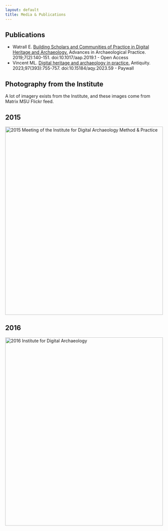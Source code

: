 ```yaml
---
layout: default
title: Media & Publications
---
```


## Publications 

* Watrall E. [Building Scholars and Communities of Practice in Digital Heritage and Archaeology.](https://www.cambridge.org/core/journals/advances-in-archaeological-practice/article/building-scholars-and-communities-of-practice-in-digital-heritage-and-archaeology/16EF118B270F3A4920320EEC2177FFBD) Advances in Archaeological Practice. 2019;7(2):140-151. doi:10.1017/aap.2019.1 - Open Access
* Vincent ML. [Digital heritage and archaeology in practice.](https://www.cambridge.org/core/journals/antiquity/article/abs/digital-heritage-and-archaeology-in-practice/F8A27871B7D1EBFD202B3B1FF0D83E77) Antiquity. 2023;97(393):755-757. doi:10.15184/aqy.2023.59 - Paywall

## Photography from the Institute

A lot of imagery exists from the Institute, and these images come from Matrix MSU Flickr feed.

## 2015

<a data-flickr-embed="true" href="https://www.flickr.com/photos/matrix_msu/albums/72157660452277421" title="2015 Meeting of the Institute for Digital Archaeology Method &amp; Practice"><img src="https://live.staticflickr.com/719/22357531920_bd1dc9ed51_b.jpg" width="100%" height="600" alt="2015 Meeting of the Institute for Digital Archaeology Method &amp; Practice"/></a>

## 2016

  <a data-flickr-embed="true" href="https://www.flickr.com/photos/matrix_msu/albums/72157673817441956" title="2016 Institute for Digital Archaeology ">
    <img src="https://live.staticflickr.com/8191/29590600962_c5f8449763_c.jpg" width="100%" height="600" alt="2016 Institute for Digital Archaeology "/>
  </a>

<script async src="//embedr.flickr.com/assets/client-code.js" charset="utf-8"></script>
  

